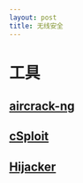 ```yaml
---
layout: post
title: 无线安全
---
```



# 工具

## [aircrack-ng]()



## [cSploit](https://github.com/cSploit/android)

## [Hijacker](https://github.com/chrisk44/Hijacker)
